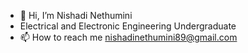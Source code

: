 - 👋 Hi, I’m Nishadi Nethumini
- Electrical and Electronic Engineering Undergraduate
- 📫 How to reach me nishadinethumini89@gmail.com

<!---
Nishadi359/Nishadi359 is a ✨ special ✨ repository because its `README.md` (this file) appears on your GitHub profile.
You can click the Preview link to take a look at your changes.
--->
